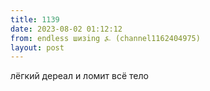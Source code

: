 ```yaml
---
title: 1139
date: 2023-08-02 01:12:12
from: endless шизing ⍼ (channel1162404975)
layout: post
---
```


лёгкий дереал и ломит всё тело
